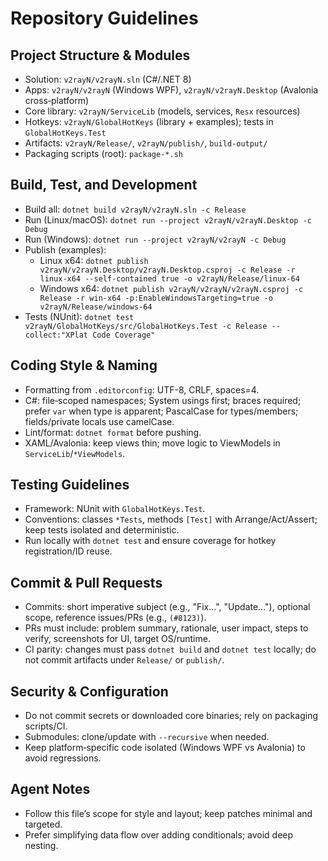# Repository Guidelines

## Project Structure & Modules
- Solution: `v2rayN/v2rayN.sln` (C#/.NET 8)
- Apps: `v2rayN/v2rayN` (Windows WPF), `v2rayN/v2rayN.Desktop` (Avalonia cross‑platform)
- Core library: `v2rayN/ServiceLib` (models, services, `Resx` resources)
- Hotkeys: `v2rayN/GlobalHotKeys` (library + examples); tests in `GlobalHotKeys.Test`
- Artifacts: `v2rayN/Release/`, `v2rayN/publish/`, `build-output/`
- Packaging scripts (root): `package-*.sh`

## Build, Test, and Development
- Build all: `dotnet build v2rayN/v2rayN.sln -c Release`
- Run (Linux/macOS): `dotnet run --project v2rayN/v2rayN.Desktop -c Debug`
- Run (Windows): `dotnet run --project v2rayN/v2rayN -c Debug`
- Publish (examples):
  - Linux x64: `dotnet publish v2rayN/v2rayN.Desktop/v2rayN.Desktop.csproj -c Release -r linux-x64 --self-contained true -o v2rayN/Release/linux-64`
  - Windows x64: `dotnet publish v2rayN/v2rayN/v2rayN.csproj -c Release -r win-x64 -p:EnableWindowsTargeting=true -o v2rayN/Release/windows-64`
- Tests (NUnit): `dotnet test v2rayN/GlobalHotKeys/src/GlobalHotKeys.Test -c Release --collect:"XPlat Code Coverage"`

## Coding Style & Naming
- Formatting from `.editorconfig`: UTF-8, CRLF, spaces=4.
- C#: file‑scoped namespaces; System usings first; braces required; prefer `var` when type is apparent; PascalCase for types/members; fields/private locals use camelCase.
- Lint/format: `dotnet format` before pushing.
- XAML/Avalonia: keep views thin; move logic to ViewModels in `ServiceLib`/`*ViewModels`.

## Testing Guidelines
- Framework: NUnit with `GlobalHotKeys.Test`.
- Conventions: classes `*Tests`, methods `[Test]` with Arrange/Act/Assert; keep tests isolated and deterministic.
- Run locally with `dotnet test` and ensure coverage for hotkey registration/ID reuse.

## Commit & Pull Requests
- Commits: short imperative subject (e.g., "Fix…", "Update…"), optional scope, reference issues/PRs (e.g., `(#8123)`).
- PRs must include: problem summary, rationale, user impact, steps to verify, screenshots for UI, target OS/runtime.
- CI parity: changes must pass `dotnet build` and `dotnet test` locally; do not commit artifacts under `Release/` or `publish/`.

## Security & Configuration
- Do not commit secrets or downloaded core binaries; rely on packaging scripts/CI.
- Submodules: clone/update with `--recursive` when needed.
- Keep platform‑specific code isolated (Windows WPF vs Avalonia) to avoid regressions.

## Agent Notes
- Follow this file’s scope for style and layout; keep patches minimal and targeted.
- Prefer simplifying data flow over adding conditionals; avoid deep nesting.
